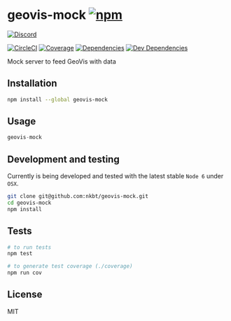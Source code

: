 # geovis-mock [![npm](https://img.shields.io/npm/v/geovis-mock.svg?style=flat-square)](https://www.npmjs.com/package/geovis-mock)
            
[![Discord](https://img.shields.io/badge/chat-discord-blue.svg?style=flat-square)](https://discord.gg/013tGW1IMcW6Vd1o7)

[![CircleCI](https://img.shields.io/circleci/project/nkbt/geovis-mock.svg?style=flat-square)](https://circleci.com/gh/nkbt/geovis-mock)
[![Coverage](https://img.shields.io/coveralls/nkbt/geovis-mock.svg?style=flat-square)](https://codecov.io/github/nkbt/geovis-mock?branch=master)
[![Dependencies](https://img.shields.io/david/nkbt/geovis-mock.svg?style=flat-square)](https://david-dm.org/nkbt/geovis-mock)
[![Dev Dependencies](https://img.shields.io/david/dev/nkbt/geovis-mock.svg?style=flat-square)](https://david-dm.org/nkbt/geovis-mock#info=devDependencies)


Mock server to feed GeoVis with data


## Installation

```sh
npm install --global geovis-mock
```


## Usage

```js
geovis-mock
```


## Development and testing

Currently is being developed and tested with the latest stable `Node 6` under `OSX`.

```bash
git clone git@github.com:nkbt/geovis-mock.git
cd geovis-mock
npm install
```


## Tests

```bash
# to run tests
npm test

# to generate test coverage (./coverage)
npm run cov
```


## License

MIT
